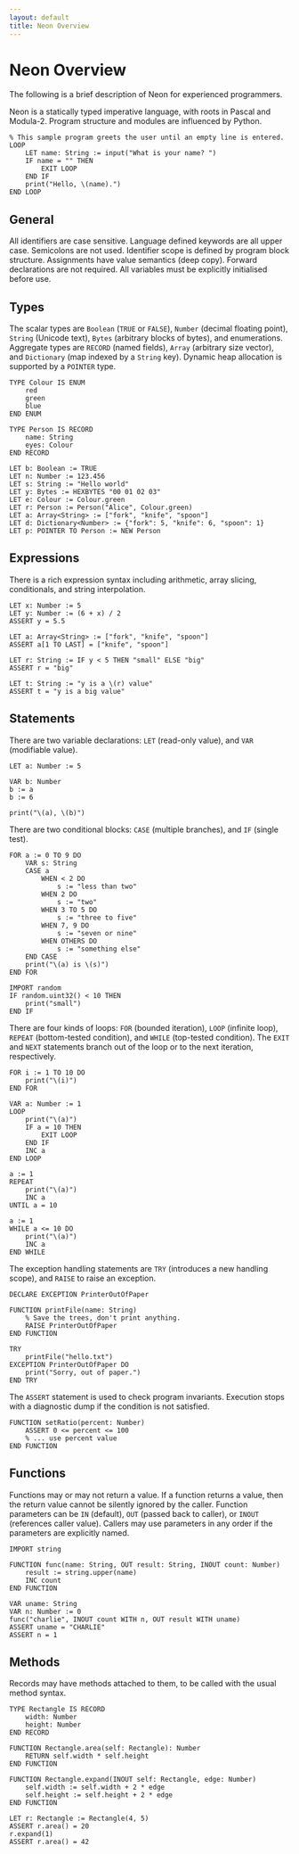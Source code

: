 ```yaml
---
layout: default
title: Neon Overview
---
```


# Neon Overview

The following is a brief description of Neon for experienced programmers.

Neon is a statically typed imperative language, with roots in Pascal and Modula-2.
Program structure and modules are influenced by Python.

    % This sample program greets the user until an empty line is entered.
    LOOP
        LET name: String := input("What is your name? ")
        IF name = "" THEN
            EXIT LOOP
        END IF
        print("Hello, \(name).")
    END LOOP

## General

All identifiers are case sensitive.
Language defined keywords are all upper case.
Semicolons are not used.
Identifier scope is defined by program block structure.
Assignments have value semantics (deep copy).
Forward declarations are not required.
All variables must be explicitly initialised before use.

## Types

The scalar types are `Boolean` (`TRUE` or `FALSE`), `Number` (decimal floating point), `String` (Unicode text), `Bytes` (arbitrary blocks of bytes), and enumerations.
Aggregate types are `RECORD` (named fields), `Array` (arbitrary size vector), and `Dictionary` (map indexed by a `String` key).
Dynamic heap allocation is supported by a `POINTER` type.

    TYPE Colour IS ENUM
        red
        green
        blue
    END ENUM

    TYPE Person IS RECORD
        name: String
        eyes: Colour
    END RECORD

    LET b: Boolean := TRUE
    LET n: Number := 123.456
    LET s: String := "Hello world"
    LET y: Bytes := HEXBYTES "00 01 02 03"
    LET e: Colour := Colour.green
    LET r: Person := Person("Alice", Colour.green)
    LET a: Array<String> := ["fork", "knife", "spoon"]
    LET d: Dictionary<Number> := {"fork": 5, "knife": 6, "spoon": 1}
    LET p: POINTER TO Person := NEW Person

## Expressions

There is a rich expression syntax including arithmetic, array slicing, conditionals, and string interpolation.

    LET x: Number := 5
    LET y: Number := (6 + x) / 2
    ASSERT y = 5.5

    LET a: Array<String> := ["fork", "knife", "spoon"]
    ASSERT a[1 TO LAST] = ["knife", "spoon"]

    LET r: String := IF y < 5 THEN "small" ELSE "big"
    ASSERT r = "big"

    LET t: String := "y is a \(r) value"
    ASSERT t = "y is a big value"

## Statements

There are two variable declarations: `LET` (read-only value), and `VAR` (modifiable value).

    LET a: Number := 5

    VAR b: Number
    b := a
    b := 6

    print("\(a), \(b)")

There are two conditional blocks: `CASE` (multiple branches), and `IF` (single test).

    FOR a := 0 TO 9 DO
        VAR s: String
        CASE a
            WHEN < 2 DO
                s := "less than two"
            WHEN 2 DO
                s := "two"
            WHEN 3 TO 5 DO
                s := "three to five"
            WHEN 7, 9 DO
                s := "seven or nine"
            WHEN OTHERS DO
                s := "something else"
        END CASE
        print("\(a) is \(s)")
    END FOR

    IMPORT random
    IF random.uint32() < 10 THEN
        print("small")
    END IF

There are four kinds of loops: `FOR` (bounded iteration), `LOOP` (infinite loop), `REPEAT` (bottom-tested condition), and `WHILE` (top-tested condition).
The `EXIT` and `NEXT` statements branch out of the loop or to the next iteration, respectively.

    FOR i := 1 TO 10 DO
        print("\(i)")
    END FOR

    VAR a: Number := 1
    LOOP
        print("\(a)")
        IF a = 10 THEN
            EXIT LOOP
        END IF
        INC a
    END LOOP

    a := 1
    REPEAT
        print("\(a)")
        INC a
    UNTIL a = 10

    a := 1
    WHILE a <= 10 DO
        print("\(a)")
        INC a
    END WHILE

The exception handling statements are `TRY` (introduces a new handling scope), and `RAISE` to raise an exception.

    DECLARE EXCEPTION PrinterOutOfPaper

    FUNCTION printFile(name: String)
        % Save the trees, don't print anything.
        RAISE PrinterOutOfPaper
    END FUNCTION

    TRY
        printFile("hello.txt")
    EXCEPTION PrinterOutOfPaper DO
        print("Sorry, out of paper.")
    END TRY

The `ASSERT` statement is used to check program invariants.
Execution stops with a diagnostic dump if the condition is not satisfied.

    FUNCTION setRatio(percent: Number)
        ASSERT 0 <= percent <= 100
        % ... use percent value
    END FUNCTION

## Functions

Functions may or may not return a value.
If a function returns a value, then the return value cannot be silently ignored by the caller.
Function parameters can be `IN` (default), `OUT` (passed back to caller), or `INOUT` (references caller value).
Callers may use parameters in any order if the parameters are explicitly named.

    IMPORT string

    FUNCTION func(name: String, OUT result: String, INOUT count: Number)
        result := string.upper(name)
        INC count
    END FUNCTION

    VAR uname: String
    VAR n: Number := 0
    func("charlie", INOUT count WITH n, OUT result WITH uname)
    ASSERT uname = "CHARLIE"
    ASSERT n = 1

## Methods

Records may have methods attached to them, to be called with the usual method syntax.

    TYPE Rectangle IS RECORD
        width: Number
        height: Number
    END RECORD

    FUNCTION Rectangle.area(self: Rectangle): Number
        RETURN self.width * self.height
    END FUNCTION

    FUNCTION Rectangle.expand(INOUT self: Rectangle, edge: Number)
        self.width := self.width + 2 * edge
        self.height := self.height + 2 * edge
    END FUNCTION

    LET r: Rectangle := Rectangle(4, 5)
    ASSERT r.area() = 20
    r.expand(1)
    ASSERT r.area() = 42
